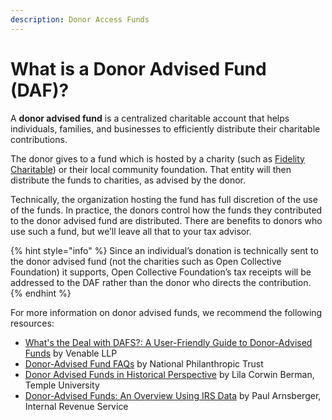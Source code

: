 ```yaml
---
description: Donor Access Funds
---
```


# What is a Donor Advised Fund \(DAF\)?

A **donor advised fund** is a centralized charitable account that helps individuals, families, and businesses to efficiently distribute their charitable contributions. 

The donor gives to a fund which is hosted by a charity \(such as [Fidelity Charitable](www.fidelitycharitable.org)\) or their local community foundation. That entity will then distribute the funds to charities, as advised by the donor.

Technically, the organization hosting the fund has full discretion of the use of the funds. In practice, the donors control how the funds they contributed to the donor advised fund are distributed. There are benefits to donors who use such a fund, but we’ll leave all that to your tax advisor.

{% hint style="info" %}
Since an individual’s donation is technically sent to the donor advised fund \(not the charities such as Open Collective Foundation\) it supports, Open Collective Foundation’s tax receipts will be addressed to the DAF rather than the donor who directs the contribution.
{% endhint %}

For more information on donor advised funds, we recommend the following resources:

* [What's the Deal with DAFS?: A User-Friendly Guide to Donor-Advised Funds](https://www.venable.com/insights/publications/2019/02/whats-the-deal-with-dafs-a-user-friendly-guide) by Venable LLP
* [Donor-Advised Fund FAQs](https://www.nptrust.org/donor-advised-funds/faq/) by National Philanthropic Trust
* [Donor Advised Funds in Historical Perspective](https://lawdigitalcommons.bc.edu/philanthropy-forum/donoradvised2015/papers/2/) by Lila Corwin Berman, Temple University
* [Donor-Advised Funds: An Overview Using IRS Data](https://lawdigitalcommons.bc.edu/philanthropy-forum/donoradvised2015/papers/5/) by Paul Arnsberger, Internal Revenue Service

